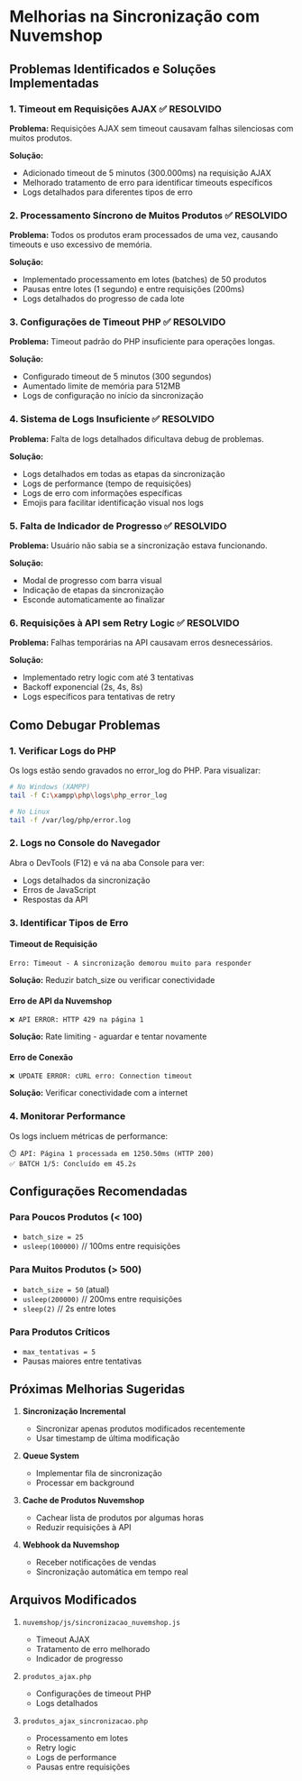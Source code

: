 # Melhorias na Sincronização com Nuvemshop

## Problemas Identificados e Soluções Implementadas

### 1. **Timeout em Requisições AJAX** ✅ RESOLVIDO
**Problema:** Requisições AJAX sem timeout causavam falhas silenciosas com muitos produtos.

**Solução:**
- Adicionado timeout de 5 minutos (300.000ms) na requisição AJAX
- Melhorado tratamento de erro para identificar timeouts específicos
- Logs detalhados para diferentes tipos de erro

### 2. **Processamento Síncrono de Muitos Produtos** ✅ RESOLVIDO
**Problema:** Todos os produtos eram processados de uma vez, causando timeouts e uso excessivo de memória.

**Solução:**
- Implementado processamento em lotes (batches) de 50 produtos
- Pausas entre lotes (1 segundo) e entre requisições (200ms)
- Logs detalhados do progresso de cada lote

### 3. **Configurações de Timeout PHP** ✅ RESOLVIDO
**Problema:** Timeout padrão do PHP insuficiente para operações longas.

**Solução:**
- Configurado timeout de 5 minutos (300 segundos)
- Aumentado limite de memória para 512MB
- Logs de configuração no início da sincronização

### 4. **Sistema de Logs Insuficiente** ✅ RESOLVIDO
**Problema:** Falta de logs detalhados dificultava debug de problemas.

**Solução:**
- Logs detalhados em todas as etapas da sincronização
- Logs de performance (tempo de requisições)
- Logs de erro com informações específicas
- Emojis para facilitar identificação visual nos logs

### 5. **Falta de Indicador de Progresso** ✅ RESOLVIDO
**Problema:** Usuário não sabia se a sincronização estava funcionando.

**Solução:**
- Modal de progresso com barra visual
- Indicação de etapas da sincronização
- Esconde automaticamente ao finalizar

### 6. **Requisições à API sem Retry Logic** ✅ RESOLVIDO
**Problema:** Falhas temporárias na API causavam erros desnecessários.

**Solução:**
- Implementado retry logic com até 3 tentativas
- Backoff exponencial (2s, 4s, 8s)
- Logs específicos para tentativas de retry

## Como Debugar Problemas

### 1. **Verificar Logs do PHP**
Os logs estão sendo gravados no error_log do PHP. Para visualizar:

```bash
# No Windows (XAMPP)
tail -f C:\xampp\php\logs\php_error_log

# No Linux
tail -f /var/log/php/error.log
```

### 2. **Logs no Console do Navegador**
Abra o DevTools (F12) e vá na aba Console para ver:
- Logs detalhados da sincronização
- Erros de JavaScript
- Respostas da API

### 3. **Identificar Tipos de Erro**

#### Timeout de Requisição
```
Erro: Timeout - A sincronização demorou muito para responder
```
**Solução:** Reduzir batch_size ou verificar conectividade

#### Erro de API da Nuvemshop
```
❌ API ERROR: HTTP 429 na página 1
```
**Solução:** Rate limiting - aguardar e tentar novamente

#### Erro de Conexão
```
❌ UPDATE ERROR: cURL erro: Connection timeout
```
**Solução:** Verificar conectividade com a internet

### 4. **Monitorar Performance**
Os logs incluem métricas de performance:
```
⏱️ API: Página 1 processada em 1250.50ms (HTTP 200)
✅ BATCH 1/5: Concluído em 45.2s
```

## Configurações Recomendadas

### Para Poucos Produtos (< 100)
- `batch_size = 25`
- `usleep(100000)` // 100ms entre requisições

### Para Muitos Produtos (> 500)
- `batch_size = 50` (atual)
- `usleep(200000)` // 200ms entre requisições
- `sleep(2)` // 2s entre lotes

### Para Produtos Críticos
- `max_tentativas = 5`
- Pausas maiores entre tentativas

## Próximas Melhorias Sugeridas

1. **Sincronização Incremental**
   - Sincronizar apenas produtos modificados recentemente
   - Usar timestamp de última modificação

2. **Queue System**
   - Implementar fila de sincronização
   - Processar em background

3. **Cache de Produtos Nuvemshop**
   - Cachear lista de produtos por algumas horas
   - Reduzir requisições à API

4. **Webhook da Nuvemshop**
   - Receber notificações de vendas
   - Sincronização automática em tempo real

## Arquivos Modificados

1. `nuvemshop/js/sincronizacao_nuvemshop.js`
   - Timeout AJAX
   - Tratamento de erro melhorado
   - Indicador de progresso

2. `produtos_ajax.php`
   - Configurações de timeout PHP
   - Logs detalhados

3. `produtos_ajax_sincronizacao.php`
   - Processamento em lotes
   - Retry logic
   - Logs de performance
   - Pausas entre requisições
